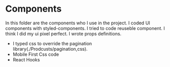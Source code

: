 # Components

In this folder are the components who I use in the project. I coded UI components with styled-components. I tried to code reuseble component. I think I did my ui pixel perfect. I wrote props definitions.

- I typed css to override the pagination library(./Prodcusts/pagination,css).
- Mobile First Css code
- React Hooks
